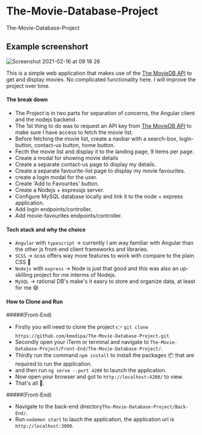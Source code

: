 # The-Movie-Database-Project
The-Movie-Database-Project

## Example screenshort

![Screenshot 2021-02-16 at 09 18 26](https://user-images.githubusercontent.com/18338191/108030840-88c4a400-7038-11eb-9c24-eb40f2fda288.png)

This is a simple web application that makes use of the [The MovieDB API](https://developers.themoviedb.org/3/getting-started/introduction) to get and display movies. No complicated functionality here.
I will improve the project over time.

#### The break down
- The Project is in two parts for separation of concerns, the Angular client and the nodejs backend
- The 1st thing to do was to request an API key from [The MovieDB API](https://developers.themoviedb.org/3/getting-started/introduction) to make sure I have access to fetch the movie list.
- Before fetching the movie list, create a navbar with a search-box, login-button, contact-us button, home button.
- Fecth the movie list and display it to the landing page, 9 items per page.
- Create a modal for showing movie details
- Create a separate contact-us page to display my details.
- Create a separate favourite-list page to display my movie favourites.
- create a login modal for the user.
- Create 'Add to Favourites' button.
- Create a Nodejs + expressjs server.
- Configure MySQL database locally and link it to the node + express application. 
- Add login endpoints/controller.
- Add movie-favourites endpoints/controller.

#### Tech stack and why the choice
- `Angular` with `typescript` -> currently I am way familiar with Angular than the other js front-end client frameworks and libraries.
- `SCSS` -> scss offers way more features to work with compare to the plain CSS 💅
- `Nodejs` with `express` -> Node is just that good and this was also an up-skilling project for me interms of Nodejs.
- `MySQL` -> rational DB's make's it easry to store and organize data, at least for me 😅

#### How to Clone and Run

#####(Front-End)
- Firstly you will need to clone the project :point_right: `git clone https://github.com/kmodipa/The-Movie-Database-Project.git`.
- Secondly open your iTerm or terminal and navigate to `The-Movie-Database-Project/Front-End/The-Movie-Database-Project/`.
- Thirdly run the command `npm install` to install the packages 📦  that are required to run the application.
- and then run `ng serve --port 4200` to launch the application.
- Now open your browser and got to `http://localhost:4200/` to view.
- That's all 💁.

#####(Front-End)

- Navigate to the back-end directory`The-Movie-Database-Project/Back-End/`.
- Run `nodemon start` to lauch the application, the application url is `http://localhost:3000`.

